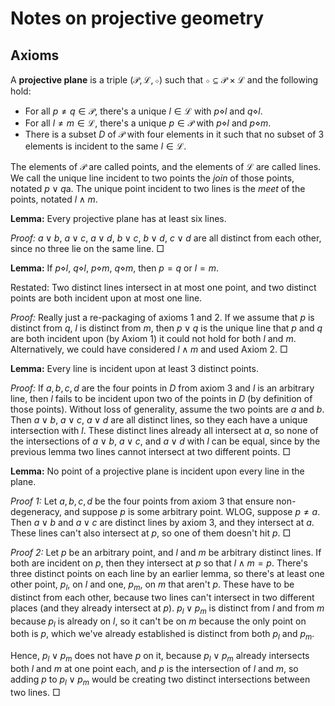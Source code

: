 # Notes on projective geometry

## Axioms
A **projective plane** is a triple $(\mathcal{P}, \mathcal{L}, \diamond)$ such that $\diamond \subseteq \mathcal{P} \times \mathcal{L}$ and the following hold:

 - For all $p \neq q \in \mathcal{P}$, there's a unique $l \in \mathcal{L}$ with $p \diamond l$ and $q \diamond l$.
 - For all $l \neq m \in \mathcal{L}$, there's a unique $p \in \mathcal{P}$ with $p \diamond l$ and $p \diamond m$.
 - There is a subset $D$ of $\mathcal{P}$ with four elements in it such that no subset of 3 elements is incident to the same $l \in \mathcal{L}$.


The elements of $\mathcal{P}$ are called points, and the elements of $\mathcal{L}$ are called lines. We call the unique line incident to two points the *join* of those points, notated $p \vee q$a. The unique point incident to two lines is the *meet* of the points, notated $l \wedge m$.

**Lemma:** Every projective plane has at least six lines.

*Proof:* $a \vee b$, $a \vee c$, $a \vee d$, $b \vee c$, $b \vee d$, $c \vee d$ are all distinct from each other, since no three lie on the same line. $\Box$


**Lemma:** If $p \diamond l$, $q \diamond l$, $p \diamond m$, $q \diamond m$, then $p = q$ or $l = m$.

Restated: Two distinct lines intersect in at most one point, and two distinct points are both incident upon at most one line.

*Proof:* Really just a re-packaging of axioms 1 and 2. If we assume that $p$ is distinct from $q$, $l$ is distinct from $m$, then $p \vee q$ is the unique line that $p$ and $q$ are both incident upon (by Axiom 1) it could not hold for both $l$ and $m$. Alternatively, we could have considered $l \wedge m$ and used Axiom 2. $\Box$

**Lemma:** Every line is incident upon at least 3 distinct points.

*Proof:* If $a,b,c,d$ are the four points in $D$ from axiom 3 and $l$ is an arbitrary line, then $l$ fails to be incident upon two of the points in $D$ (by definition of those points). Without loss of generality, assume the two points are $a$ and $b$. Then $a \vee b$, $a \vee c$, $a \vee d$ are all distinct lines, so they each have a unique intersection with $l$. These distinct lines already all intersect at $a$, so none of the intersections of $a \vee b$, $a \vee c$, and $a \vee d$ with $l$ can be equal, since by the previous lemma two lines cannot intersect at two different points. $\Box$

**Lemma:** No point of a projective plane is incident upon every line in the plane.

*Proof 1:* Let $a, b, c, d$ be the four points from axiom 3 that ensure non-degeneracy, and suppose $p$ is some arbitrary point. WLOG, suppose $p \neq a$. Then $a \vee b$ and $a \vee c$ are distinct lines by axiom 3, and they intersect at $a$. These lines can't also intersect at $p$, so one of them doesn't hit $p$. $\Box$

*Proof 2:* Let $p$ be an arbitrary point, and $l$ and $m$ be arbitrary distinct lines. If both are incident on $p$, then they intersect at $p$ so that $l \wedge m = p$. There's three distinct points on each line by an earlier lemma, so there's at least one other point, $p_l$, on $l$ and one, $p_m$, on $m$ that aren't $p$. These have to be distinct from each other, because two lines can't intersect in two different places (and they already intersect at $p$). $p_l \vee p_m$ is distinct from $l$ and from $m$ because $p_l$ is already on $l$, so it can't be on $m$ because the only point on both is $p$, which we've already established is distinct from both $p_l$ and $p_m$.

Hence, $p_l \vee p_m$ does not have $p$ on it, because $p_l \vee p_m$ already intersects both $l$ and $m$ at one point each, and $p$ is the intersection of $l$ and $m$, so adding $p$ to $p_l \vee p_m$ would be creating two distinct intersections between two lines. $\Box$
